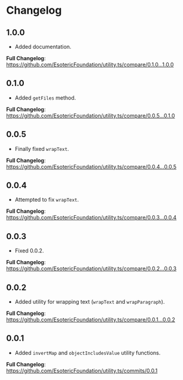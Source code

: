 # Changelog

## 1.0.0

- Added documentation.

**Full Changelog**: https://github.com/EsotericFoundation/utility.ts/compare/0.1.0...1.0.0

## 0.1.0

- Added `getFiles` method.

**Full Changelog**: https://github.com/EsotericFoundation/utility.ts/compare/0.0.5...0.1.0

## 0.0.5

- Finally fixed `wrapText`.

**Full Changelog**: https://github.com/EsotericFoundation/utility.ts/compare/0.0.4...0.0.5

## 0.0.4

- Attempted to fix `wrapText`.

**Full Changelog**: https://github.com/EsotericFoundation/utility.ts/compare/0.0.3...0.0.4

## 0.0.3

- Fixed 0.0.2.

**Full Changelog**: https://github.com/EsotericFoundation/utility.ts/compare/0.0.2...0.0.3

## 0.0.2

- Added utility for wrapping text (`wrapText` and `wrapParagraph`).

**Full Changelog**: https://github.com/EsotericFoundation/utility.ts/compare/0.0.1...0.0.2

## 0.0.1

- Added `invertMap` and `objectIncludesValue` utility functions.

**Full Changelog**: https://github.com/EsotericFoundation/utility.ts/commits/0.0.1
